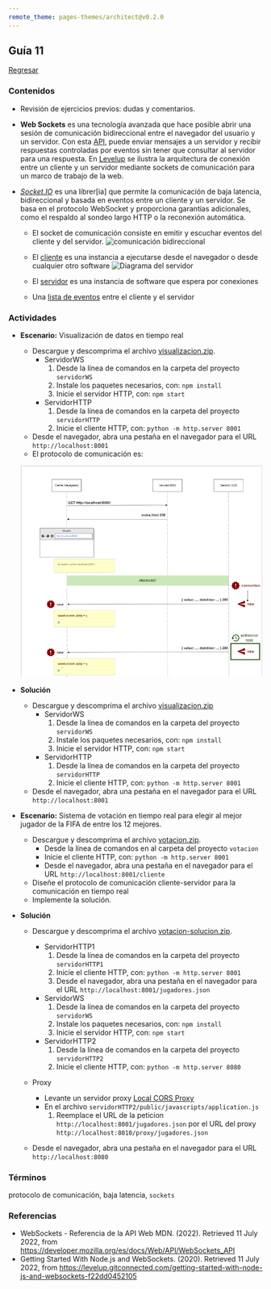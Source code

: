 ```yaml
---
remote_theme: pages-themes/architect@v0.2.0
---
```


## Guía 11

[Regresar](/DAWM/)

### Contenidos

* Revisión de ejercicios previos: dudas y comentarios.
* **Web Sockets** es una tecnología avanzada que hace posible abrir una sesión de comunicación bidireccional entre el navegador del usuario y un servidor. Con esta [API](https://developer.mozilla.org/es/docs/Web/API/WebSockets_API), puede enviar mensajes a un servidor y  recibir respuestas controladas por eventos sin tener que consultar al servidor para una respuesta. En [Levelup](https://levelup.gitconnected.com/getting-started-with-node-js-and-websockets-f22dd0452105) se ilustra la arquitectura de conexión entre un cliente y un servidor mediante sockets de comunicación para un marco de trabajo de la web.


* [*Socket.IO*](https://socket.io/docs/v4/) es una librer[ia] que permite la comunicación de baja latencia, bidireccional y basada en eventos entre un cliente y un servidor. Se basa en el protocolo WebSocket y proporciona garantías adicionales, como el respaldo al sondeo largo HTTP o la reconexión automática.
	
	
	- El socket de comunicación consiste en emitir y escuchar eventos del cliente y del servidor.
	![comunicación bidireccional](https://socket.io/images/bidirectional-communication-socket.png)

	- El [cliente](https://socket.io/docs/v4/client-installation/) es una instancia a ejecutarse desde el navegador o desde cualquier otro software
	![Diagrama del servidor](https://socket.io/images/server-class-diagram-server.png)

	- El [servidor](https://socket.io/docs/v4/server-installation/) es una instancia de software que espera por conexiones 
	- Una [lista de eventos](https://socket.io/docs/v4/emit-cheatsheet/) entre el cliente y el servidor



### Actividades

* **Escenario:** Visualización de datos en tiempo real

	+ Descargue y descomprima el archivo [visualizacion.zip](../ejercicios/visualizacion.zip).
		- ServidorWS
			1. Desde la línea de comandos en la carpeta del proyecto `servidorWS`
			2. Instale los paquetes necesarios, con: `npm install`
			3. Inicie el servidor HTTP, con: `npm start`
		- ServidorHTTP
			1. Desde la línea de comandos en la carpeta del proyecto `servidorHTTP`
			2. Inicie el cliente HTTP, con: `python -m http.server 8001`
	+ Desde el navegador, abra una pestaña en el navegador para el URL `http://localhost:8001`	
	+ El protocolo de comunicación es:

	![Datos por stream](imagenes/3-websocket.png)

* **Solución** 

	+ Descargue y descomprima el archivo [visualizacion.zip](../ejercicios/visualizacion.zip)
		- ServidorWS
			1. Desde la línea de comandos en la carpeta del proyecto `servidorWS`
			2. Instale los paquetes necesarios, con: `npm install`
			3. Inicie el servidor HTTP, con: `npm start`
		- ServidorHTTP
			1. Desde la línea de comandos en la carpeta del proyecto `servidorHTTP`
			2. Inicie el cliente HTTP, con: `python -m http.server 8001`
	+ Desde el navegador, abra una pestaña en el navegador para el URL `http://localhost:8001`
	
* **Escenario:** Sistema de votación en tiempo real para elegir al mejor jugador de la FIFA de entre los 12 mejores.
	
	+ Descargue y descomprima el archivo [votacion.zip](../ejercicios/votacion.zip).
		- Desde la línea de comandos en al carpeta del proyecto `votacion`
		- Inicie el cliente HTTP, con: `python -m http.server 8001`
		- Desde el navegador, abra una pestaña en el navegador para el URL `http://localhost:8001/cliente`	
	+ Diseñe el protocolo de comunicación cliente-servidor para la comunicación en tiempo real
	+ Implemente la solución.

* **Solución** 

	+ Descargue y descomprima el archivo [votacion-solucion.zip](../ejercicios/votacion-solucion.zip).
		- ServidorHTTP1
			1. Desde la línea de comandos en la carpeta del proyecto `servidorHTTP1`
			2. Inicie el cliente HTTP, con: `python -m http.server 8001`
			3. Desde el navegador, abra una pestaña en el navegador para el URL `http://localhost:8001/jugadores.json`	
		- ServidorWS
			1. Desde la línea de comandos en la carpeta del proyecto `servidorWS`
			2. Instale los paquetes necesarios, con: `npm install`
			3. Inicie el servidor HTTP, con: `npm start`
		- ServidorHTTP2
			1. Desde la línea de comandos en la carpeta del proyecto `servidorHTTP2`
			2. Inicie el cliente HTTP, con: `python -m http.server 8080`

	+ Proxy
		- Levante un servidor proxy [Local CORS Proxy](https://dawfiec.github.io/DAWM/tutoriales/lcp.html)
		- En el archivo `servidorHTTP2/public/javascripts/application.js`
			1. Reemplace el URL de la peticion `http://localhost:8001/jugadores.json` por el URL del proxy `http://localhost:8010/proxy/jugadores.json`
	+ Desde el navegador, abra una pestaña en el navegador para el URL `http://localhost:8080`	



	
### Términos

protocolo de comunicación, baja latencia, `sockets`

### Referencias

* WebSockets - Referencia de la API Web MDN. (2022). Retrieved 11 July 2022, from https://developer.mozilla.org/es/docs/Web/API/WebSockets_API
* Getting Started With Node.js and WebSockets. (2020). Retrieved 11 July 2022, from https://levelup.gitconnected.com/getting-started-with-node-js-and-websockets-f22dd0452105
